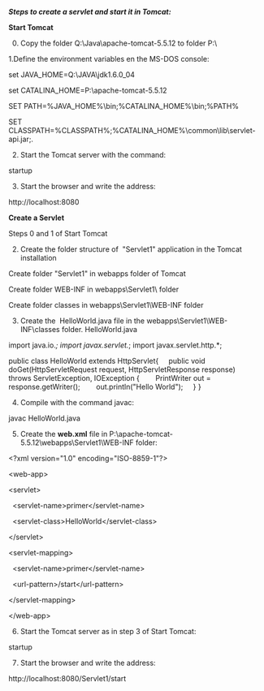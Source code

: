 **_Steps to create a servlet and start it in Tomcat:_**

**Start Tomcat**

0. Copy the folder Q:\Java\apache-tomcat-5.5.12 to folder P:\

1.Define the environment variables en the MS-DOS console:

set JAVA_HOME=Q:\JAVA\jdk1.6.0_04

set CATALINA_HOME=P:\apache-tomcat-5.5.12

SET PATH=%JAVA_HOME%\bin;%CATALINA_HOME%\bin;%PATH%

SET CLASSPATH=%CLASSPATH%;%CATALINA_HOME%\common\lib\servlet-api.jar;.

2. Start the Tomcat server with the command:

startup

3. Start the browser and write the address:

http://localhost:8080

  

**Create a Servlet**

Steps 0 and 1 of Start Tomcat

2. Create the folder structure of  "Servlet1" application in the Tomcat installation

Create folder "Servlet1" in webapps folder of Tomcat

Create folder WEB-INF in webapps\Servlet1\ folder

Create folder classes in webapps\Servlet1\WEB-INF folder

3. Create the  HelloWorld.java file in the webapps\Servlet1\WEB-INF\classes folder. HelloWorld.java

import java.io.*;
import javax.servlet.*;
import javax.servlet.http.*;

public class HelloWorld extends HttpServlet{
    public void doGet(HttpServletRequest request, HttpServletResponse response)
           throws ServletException, IOException {
       PrintWriter out = response.getWriter();
       out.println("Hello World");
    }
}

4. Compile with the command javac:

javac HelloWorld.java

5. Create the **web.xml** file in P:\apache-tomcat-5.5.12\webapps\Servlet1\WEB-INF folder:

&lt;?xml version="1.0" encoding="ISO-8859-1"?&gt;

&lt;web-app&gt;

&lt;servlet&gt;

  &lt;servlet-name&gt;primer&lt;/servlet-name&gt;

  &lt;servlet-class&gt;HelloWorld&lt;/servlet-class&gt;

&lt;/servlet&gt;

&lt;servlet-mapping&gt;

  &lt;servlet-name&gt;primer&lt;/servlet-name&gt;

  &lt;url-pattern&gt;/start&lt;/url-pattern&gt;

&lt;/servlet-mapping&gt;

&lt;/web-app&gt;

6. Start the Tomcat server as in step 3 of Start Tomcat:

startup

7. Start the browser and write the address:

http://localhost:8080/Servlet1/start
